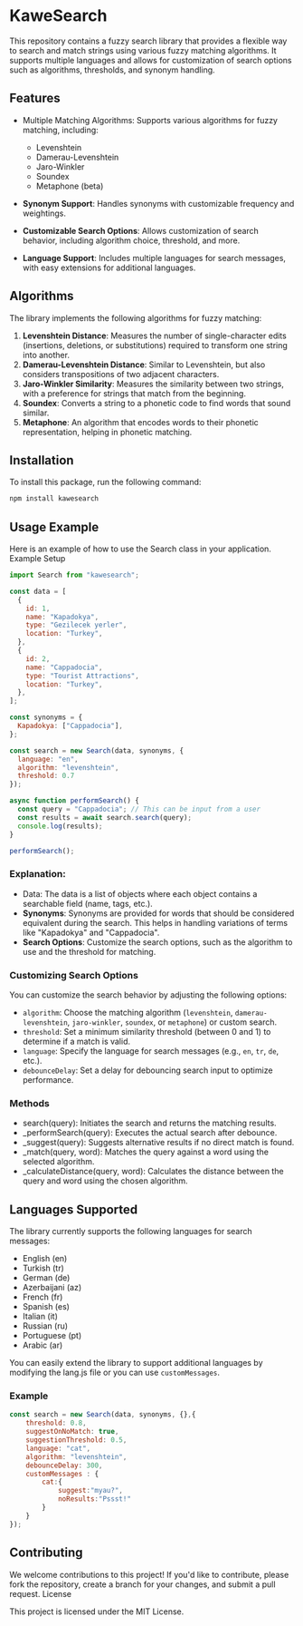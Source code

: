 # KaweSearch

This repository contains a fuzzy search library that provides a flexible way to search and match strings using various fuzzy matching algorithms. It supports multiple languages and allows for customization of search options such as algorithms, thresholds, and synonym handling.

## Features

- Multiple Matching Algorithms: Supports various algorithms for fuzzy matching, including:
    - Levenshtein
    - Damerau-Levenshtein
    - Jaro-Winkler
    - Soundex
    - Metaphone (beta)

- **Synonym Support**: Handles synonyms with customizable frequency and weightings.
- **Customizable Search Options**: Allows customization of search behavior, including algorithm choice, threshold, and more.
- **Language Support**: Includes multiple languages for search messages, with easy extensions for additional languages.

## Algorithms

The library implements the following algorithms for fuzzy matching:

1. **Levenshtein Distance**: Measures the number of single-character edits (insertions, deletions, or substitutions) required to transform one string into another.
2. **Damerau-Levenshtein Distance**: Similar to Levenshtein, but also considers transpositions of two adjacent characters.
3. **Jaro-Winkler Similarity**: Measures the similarity between two strings, with a preference for strings that match from the beginning.
4. **Soundex**: Converts a string to a phonetic code to find words that sound similar.
5. **Metaphone**: An algorithm that encodes words to their phonetic representation, helping in phonetic matching.

## Installation

To install this package, run the following command:

```sh
npm install kawesearch
```

## Usage Example

Here is an example of how to use the Search class in your application.
Example Setup
```js
import Search from "kawesearch";

const data = [
  {
    id: 1,
    name: "Kapadokya",
    type: "Gezilecek yerler",
    location: "Turkey",
  },
  {
    id: 2,
    name: "Cappadocia",
    type: "Tourist Attractions",
    location: "Turkey",
  },
];

const synonyms = {
  Kapadokya: ["Cappadocia"],
};

const search = new Search(data, synonyms, {
  language: "en", 
  algorithm: "levenshtein",
  threshold: 0.7
});

async function performSearch() {
  const query = "Cappadocia"; // This can be input from a user
  const results = await search.search(query);
  console.log(results);
}

performSearch();
```
### Explanation:

- Data: The data is a list of objects where each object contains a searchable field (name, tags, etc.).
- **Synonyms**: Synonyms are provided for words that should be considered equivalent during the search. This helps in handling variations of terms like "Kapadokya" and "Cappadocia".
- **Search Options**: Customize the search options, such as the algorithm to use and the threshold for matching.

### Customizing Search Options

You can customize the search behavior by adjusting the following options:

- `algorithm`: Choose the matching algorithm (`levenshtein`, `damerau-levenshtein`, `jaro-winkler`, `soundex`, or `metaphone`) or custom search.
- `threshold`: Set a minimum similarity threshold (between 0 and 1) to determine if a match is valid.
- `language`: Specify the language for search messages (e.g., `en`, `tr`, `de`, etc.).
- `debounceDelay`: Set a delay for debouncing search input to optimize performance.

### Methods
- search(query): Initiates the search and returns the matching results.
- _performSearch(query): Executes the actual search after debounce.
- _suggest(query): Suggests alternative results if no direct match is found.
- _match(query, word): Matches the query against a word using the selected algorithm.
- _calculateDistance(query, word): Calculates the distance between the query and word using the chosen algorithm.

## Languages Supported

The library currently supports the following languages for search messages:

- English (en)
- Turkish (tr)
- German (de)
- Azerbaijani (az)
- French (fr)
- Spanish (es)
- Italian (it)
- Russian (ru)
- Portuguese (pt)
- Arabic (ar)

You can easily extend the library to support additional languages by modifying the lang.js file or you can use `customMessages`.

### Example
```js
const search = new Search(data, synonyms, {},{
    threshold: 0.8,
    suggestOnNoMatch: true,
    suggestionThreshold: 0.5,
    language: "cat",
    algorithm: "levenshtein",
    debounceDelay: 300,
    customMessages : {
        cat:{
            suggest:"myau?",
            noResults:"Pssst!"
        }
    }
});
```
## Contributing 
We welcome contributions to this project! If you'd like to contribute, please fork the repository, create a branch for your changes, and submit a pull request.
License

This project is licensed under the MIT License.
